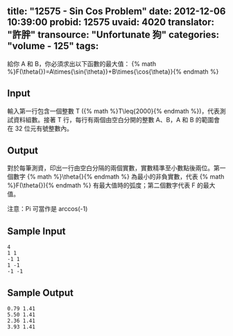 title: "12575 - Sin Cos Problem"
date: 2012-12-06 10:39:00
probid: 12575
uvaid: 4020
translator: "許胖"
transource: "Unfortunate 狗"
categories: "volume - 125"
tags:
---

給你 A 和 B，你必須求出以下函數的最大值：
{% math %}F(\theta{})=A\times{\sin{\theta}}+B\times{\cos{\theta}}{% endmath %}

<!-- more -->

## Input ##

輸入第一行包含一個整數 T ({% math %}T\leq{2000}{% endmath %})，代表測試資料組數。接著 T 行，每行有兩個由空白分開的整數 A、B，A 和 B 的範圍會在 32 位元有號整數內。

## Output ##

對於每筆測資，印出一行由空白分隔的兩個實數，實數精準至小數點後兩位。第一個數字 {% math %}\theta{}{% endmath %} 為最小的非負實數，代表 {% math %}F(\theta{}){% endmath %} 有最大值時的弧度；第二個數字代表 F 的最大值。

注意：Pi 可當作是 arccos(-1)

## Sample Input ##

	4
	1 1
	-1 1
	1 -1
	-1 -1

## Sample Output ##

	0.79 1.41
	5.50 1.41
	2.36 1.41
	3.93 1.41